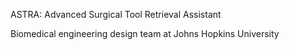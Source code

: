 ASTRA: Advanced Surgical Tool Retrieval Assistant

Biomedical engineering design team at Johns Hopkins University
